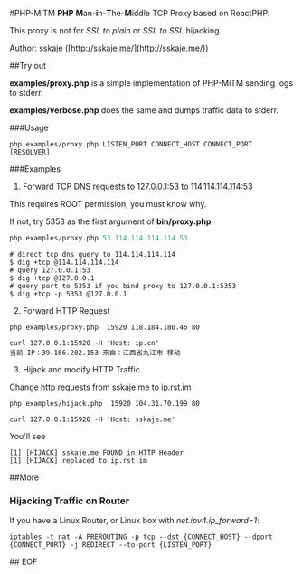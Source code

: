 #PHP-MiTM
**PHP** **M**an-**i**n-**T**he-**M**iddle TCP Proxy based on ReactPHP.

This proxy is not for *SSL to plain* or *SSL to SSL* hijacking. 

Author: sskaje ([http://sskaje.me/](http://sskaje.me/))



##Try out

**examples/proxy.php** is a simple implementation of PHP-MiTM sending logs to stderr.

**examples/verbose.php** does the same and dumps traffic data to stderr. 

###Usage
```
php examples/proxy.php LISTEN_PORT CONNECT_HOST CONNECT_PORT [RESOLVER]
```

###Examples
1. Forward TCP DNS requests to 127.0.0.1:53 to 114.114.114.114:53

This requires ROOT permission, you must know why.

If not, try 5353 as the first argument of **bin/proxy.php**.


```php
php examples/proxy.php 53 114.114.114.114 53 

```

```
# direct tcp dns query to 114.114.114.114
$ dig +tcp @114.114.114.114
# query 127.0.0.1:53
$ dig +tcp @127.0.0.1
# query port to 5353 if you bind proxy to 127.0.0.1:5353 
$ dig +tcp -p 5353 @127.0.0.1

```

2. Forward HTTP Request 
```
php examples/proxy.php  15920 118.184.180.46 80
```

```
curl 127.0.0.1:15920 -H 'Host: ip.cn'
当前 IP：39.166.202.153 来自：江西省九江市 移动

```

3. Hijack and modify HTTP Traffic

Change http requests from sskaje.me to ip.rst.im 

```
php examples/hijack.php  15920 104.31.70.199 80  
```

```
curl 127.0.0.1:15920 -H 'Host: sskaje.me'
```

You'll see
```
[1] [HIJACK] sskaje.me FOUND in HTTP Header
[1] [HIJACK] replaced to ip.rst.im
```



##More

### Hijacking Traffic on Router

If you have a Linux Router, or Linux box with *net.ipv4.ip_forward=1*:

```
iptables -t nat -A PREROUTING -p tcp --dst {CONNECT_HOST} --dport {CONNECT_PORT} -j REDIRECT --to-port {LISTEN_PORT}
```

#\# EOF